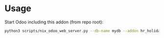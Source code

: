 # Usage

Start Odoo including this addon (from repo root):

```bash
python3 scripts/nix_odoo_web_server.py --db-name mydb --addon hr_holidays_team_manager
```
